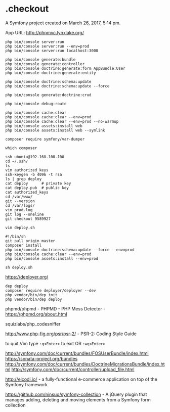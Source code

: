 .checkout
=========

A Symfony project created on March 26, 2017, 5:14 pm.

App URL: http://phpmvc.lynxlake.org/

```
php bin/console server:run
php bin/console server:run --env=prod
php bin/console server:run localhost:3000

php bin/console generate:bundle
php bin/console generate:controller
php bin/console doctrine:generate:form AppBundle:User
php bin/console doctrine:generate:entity

php bin/console doctrine:schema:update
php bin/console doctrine:schema:update --force

php bin/console generate:doctrine:crud

php bin/console debug:route

php bin/console cache:clear
php bin/console cache:clear --env=prod
php bin/console cache:clear --env=prod --no-warmup
php bin/console assets:install web
php bin/console assets:install web --symlink

composer require symfony/var-dumper

which composer
```

```
ssh ubuntu@192.168.100.100
cd ~/.ssh/
ls
vim authorized_keys
ssh-keygen -b 4096 -t rsa
ls | grep deploy
cat deploy      # private key
cat deploy.pub  # public key
cat authorized_keys
cd /var/www/
git --version
cd /var/logs/
vim prod.log
git log --oneline
git checkout 9589927
```

```
vim deploy.sh
```

```
#!/bin/sh
git pull origin master
composer install
php bin/console doctrine:schema:update --force --env=prod
php bin/console cache:clear --env=prod
php bin/console assets:install --env=prod
```

```
sh deploy.sh
```

https://deployer.org/

```
dep deploy
composer require deployer/deployer --dev
php vendor/bin/dep init
php vendor/bin/dep deploy
```

phpmd/phpmd - PHPMD - PHP Mess Detector - https://phpmd.org/about.html

squizlabs/php_codesniffer

http://www.php-fig.org/psr/psr-2/ - PSR-2: Coding Style Guide

to quit Vim type `:q<Enter>` to exit OR `:wq<Enter>`

http://symfony.com/doc/current/bundles/FOSUserBundle/index.html
https://sonata-project.org/bundles
http://symfony.com/doc/current/bundles/DoctrineMigrationsBundle/index.html
http://symfony.com/doc/current/controller/upload_file.html

http://elcodi.io/ - a fully-functional e-commerce application on top of the Symfony framework

https://github.com/ninsuo/symfony-collection - A jQuery plugin that manages adding, deleting and moving elements from a Symfony form collection



